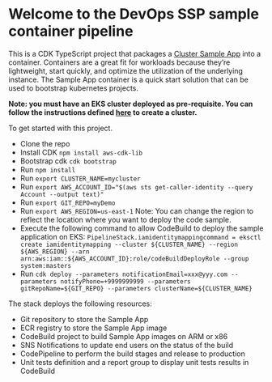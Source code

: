 # Welcome to the DevOps SSP sample container pipeline

This is a CDK TypeScript project that packages a [Cluster Sample App](https://github.com/sdpoueme/cluster-sample-app) into a container. Containers are a great fit for workloads because they’re lightweight, start quickly, and optimize the utilization of the underlying instance. The Sample App container is a quick start solution that can be used to bootstrap kubernetes projects.


**Note: you must have an EKS cluster deployed as pre-requisite. You can follow the instructions defined [here](https://eksctl.io/usage/creating-and-managing-clusters/) to create a cluster.**

To get started with this project.

* Clone the repo
* Install CDK `npm install aws-cdk-lib`
* Bootstrap cdk `cdk bootstrap`
* Run `npm install`
* Run `export CLUSTER_NAME=mycluster`
* Run `export AWS_ACCOUNT_ID="$(aws sts get-caller-identity --query Account --output text)"`
* Run `export GIT_REPO=myDemo`
* Run `export AWS_REGION=us-east-1`
Note: You can change the region to reflect the location where you want to deploy the code sample. 
* Execute the following command to allow CodeBuild to deploy the sample application on EKS: `PipelineStack.iamidentitymappingcommand = eksctl create iamidentitymapping --cluster ${CLUSTER_NAME} --region ${AWS_REGION} --arn arn:aws:iam::${AWS_ACCOUNT_ID}:role/codeBuildDeployRole --group system:masters`
* Run `cdk deploy --parameters notificationEmail=xxx@yyy.com --parameters notifyPhone=+9999999999 --parameters gitRepoName=${GIT_REPO} --parameters clusterName=${CLUSTER_NAME}`

The stack deploys the following resources:

* Git repository to store the Sample App
* ECR registry to store the Sample App image
* CodeBuild project to build Sample App images on ARM or x86
* SNS Notifications to update end users on the status of the build
* CodePipeline to perform the build stages and release to production
* Unit tests definition and a report group to display unit tests results in CodeBuild

